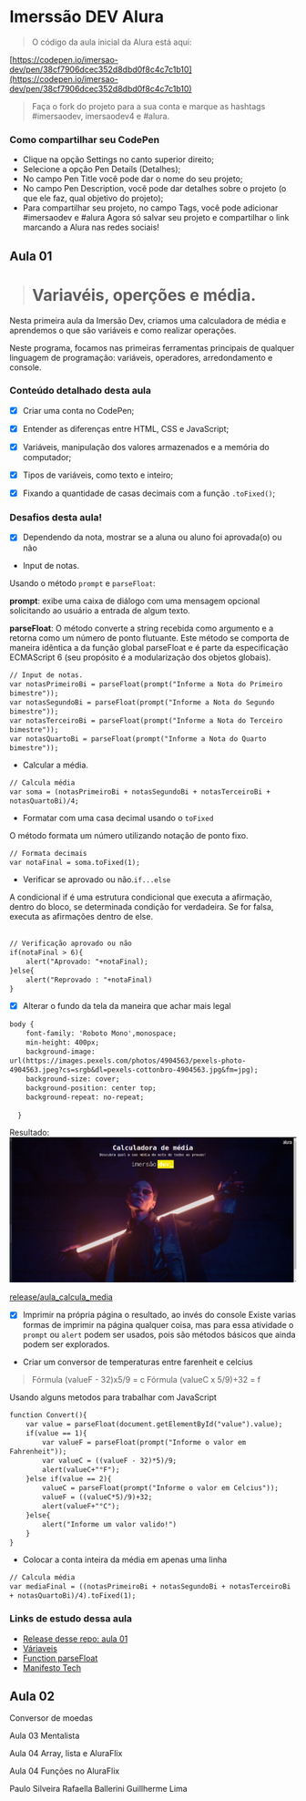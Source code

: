# Imerssão DEV Alura

>O código da aula inicial da Alura está aqui:

[https://codepen.io/imersao-dev/pen/38cf7906dcec352d8dbd0f8c4c7c1b10](https://codepen.io/imersao-dev/pen/38cf7906dcec352d8dbd0f8c4c7c1b10)

>Faça o fork do projeto para a sua conta e marque as hashtags #imersaodev, imersaodev4 e #alura.

### Como compartilhar seu CodePen

- Clique na opção Settings no canto superior direito;
- Selecione a opção Pen Details (Detalhes);
- No campo Pen Title você pode dar o nome do seu projeto;
- No campo Pen Description, você pode dar detalhes sobre o projeto (o que ele faz, qual objetivo do projeto);
- Para compartilhar seu projeto, no campo Tags, você pode adicionar #imersaodev e #alura
Agora só salvar seu projeto e compartilhar o link marcando a Alura nas redes sociais!

## Aula 01

># Variavéis, operções e média.

Nesta primeira aula da Imersão Dev, criamos uma calculadora de média e aprendemos o que são variáveis e como realizar operações.

Neste programa, focamos nas primeiras ferramentas principais de qualquer linguagem de programação: variáveis, operadores, arredondamento e console.

### Conteúdo detalhado desta aula

- [x] Criar uma conta no CodePen;

- [x] Entender as diferenças entre HTML, CSS e JavaScript;

- [x] Variáveis, manipulação dos valores armazenados e a memória do computador;

- [x] Tipos de variáveis, como texto e inteiro;

- [x] Fixando a quantidade de casas decimais com a função `.toFixed()`;

### Desafios desta aula!

- [x] Dependendo da nota, mostrar se a aluna ou aluno foi aprovada(o) ou não

- Input de notas.

Usando o método `prompt` e `parseFloat`:

**prompt**: exibe uma caixa de diálogo com uma mensagem opcional solicitando ao usuário a entrada de algum texto.

**parseFloat**: O método converte a string recebida como argumento e a retorna como um número de ponto flutuante. Este método se comporta de maneira idêntica a da função global parseFloat e é parte da especificação ECMAScript 6 (seu propósito é a modularização dos objetos globais).

```
// Input de notas.
var notasPrimeiroBi = parseFloat(prompt("Informe a Nota do Primeiro bimestre"));
var notasSegundoBi = parseFloat(prompt("Informe a Nota do Segundo bimestre"));
var notasTerceiroBi = parseFloat(prompt("Informe a Nota do Terceiro bimestre"));
var notasQuartoBi = parseFloat(prompt("Informe a Nota do Quarto bimestre"));
```

- Calcular a média.

```
// Calcula média
var soma = (notasPrimeiroBi + notasSegundoBi + notasTerceiroBi + notasQuartoBi)/4;
```

- Formatar com uma casa decimal usando o `toFixed`

O método formata um número utilizando notação de ponto fixo.
```
// Formata decimais
var notaFinal = soma.toFixed(1);
```

- Verificar se aprovado ou não.`if...else`

A condicional if  é uma estrutura condicional que executa a afirmação, dentro do bloco, se determinada condição for verdadeira. Se for falsa, executa as afirmações dentro de else.

```

// Verificação aprovado ou não
if(notaFinal > 6){
    alert("Aprovado: "+notaFinal);
}else{
    alert("Reprovado : "+notaFinal)
}

```

- [x] Alterar o fundo da tela da maneira que achar mais legal

```
body {
    font-family: 'Roboto Mono',monospace;
    min-height: 400px;
    background-image: url(https://images.pexels.com/photos/4904563/pexels-photo-4904563.jpeg?cs=srgb&dl=pexels-cottonbro-4904563.jpg&fm=jpg);
    background-size: cover;
    background-position: center top;
    background-repeat: no-repeat;
    
  }
```

Resultado:
![Imagem de fundo](./images/page_alura.png)

[release/aula_calcula_media](https://github.com/neresfabio/imersao_alura_03_2022/blob/release/aula_calcula_media/README.md)

- [X] Imprimir na própria página o resultado, ao invés do console
Existe varias formas de imprimir na página qualquer coisa, mas para essa atividade o `prompt` ou `alert` podem ser usados, pois são métodos básicos que ainda podem ser explorados.

- Criar um conversor de temperaturas entre farenheit e celcius

>Fórmula (valueF - 32)x5/9 = c
Fórmula (valueC x 5/9)+32 = f

Usando alguns metodos para trabalhar com JavaScript
```
function Convert(){
    var value = parseFloat(document.getElementById("value").value);
    if(value == 1){
        var valueF = parseFloat(prompt("Informe o valor em Fahrenheit"));
        var valueC = ((valueF - 32)*5)/9;
        alert(valueC+"°F");
    }else if(value == 2){
        valueC = parseFloat(prompt("Informe o valor em Celcius"));
        valueF = ((valueC*5)/9)+32;
        alert(valueF+"°C");
    }else{
        alert("Informe um valor valido!")
    }
}
```

- Colocar a conta inteira da média em apenas uma linha

```
// Calcula média
var mediaFinal = ((notasPrimeiroBi + notasSegundoBi + notasTerceiroBi + notasQuartoBi)/4).toFixed(1);
```

### Links de estudo dessa aula

- [Release desse repo: aula 01](https://github.com/neresfabio/imersao_alura_03_2022/tree/release/finalAula01)
- [Váriaveis](https://developer.mozilla.org/pt-BR/docs/Web/JavaScript/Guide/Grammar_and_types#vari%C3%A1veis)
- [Function parseFloat](https://developer.mozilla.org/pt-BR/docs/Web/JavaScript/Reference/Global_Objects/parseFloat)
- [Manifesto Tech](https://manifestotech.org/)

## Aula 02
Conversor de moedas





Aula 03
Mentalista




Aula 04
Array, lista e AluraFlix




Aula 04
Funções  no AluraFlix

Paulo Silveira
Rafaella Ballerini
Guillherme Lima
